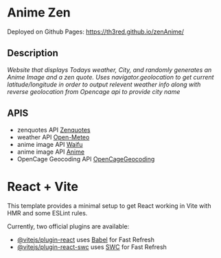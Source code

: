 # Anime Zen
Deployed on Github Pages: https://th3red.github.io/zenAnime/
## Description
*Website that displays Todays weather, City, and randomly generates an Anime Image and a zen quote. Uses navigator.geolocation to get current latitude/longitude in order to output relevent weather info along with reverse geolocation from Opencage api to provide city name*
## APIS
- zenquotes API [Zenquotes](https://zenquotes.io/)
- weather API [Open-Meteo](https://open-meteo.com/en/docs)
- anime image API [Waifu](https://waifu.pics/docs?ref=public_apis)
- anime image API [Anime](https://doc.pic.re/)
- OpenCage Geocoding API [OpenCageGeocoding](https://opencagedata.com/api#reverse-resp)
# React + Vite

This template provides a minimal setup to get React working in Vite with HMR and some ESLint rules.

Currently, two official plugins are available:

- [@vitejs/plugin-react](https://github.com/vitejs/vite-plugin-react/blob/main/packages/plugin-react/README.md) uses [Babel](https://babeljs.io/) for Fast Refresh
- [@vitejs/plugin-react-swc](https://github.com/vitejs/vite-plugin-react-swc) uses [SWC](https://swc.rs/) for Fast Refresh
